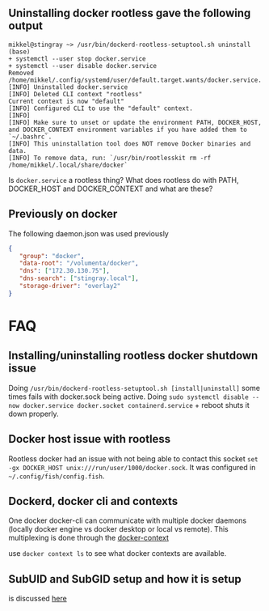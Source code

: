 

##  Uninstalling docker rootless gave the following output

``` console
mikkel@stingray ~> /usr/bin/dockerd-rootless-setuptool.sh uninstall      (base) 
+ systemctl --user stop docker.service
+ systemctl --user disable docker.service
Removed /home/mikkel/.config/systemd/user/default.target.wants/docker.service.
[INFO] Uninstalled docker.service
[INFO] Deleted CLI context "rootless"
Current context is now "default"
[INFO] Configured CLI to use the "default" context.
[INFO] 
[INFO] Make sure to unset or update the environment PATH, DOCKER_HOST, and DOCKER_CONTEXT environment variables if you have added them to `~/.bashrc`.
[INFO] This uninstallation tool does NOT remove Docker binaries and data.
[INFO] To remove data, run: `/usr/bin/rootlesskit rm -rf /home/mikkel/.local/share/docker`
```

Is `docker.service` a rootless thing?
What does rootless do with PATH, DOCKER_HOST and DOCKER_CONTEXT and what are these?

## Previously on docker
The following daemon.json was used previously

``` json
{ 
   "group": "docker",
   "data-root": "/volumenta/docker",
   "dns": ["172.30.130.75"],
   "dns-search": ["stingray.local"],
   "storage-driver": "overlay2"
}
```

# FAQ

##  Installing/uninstalling rootless docker shutdown issue

Doing `/usr/bin/dockerd-rootless-setuptool.sh [install|uninstall]` some times fails with docker.sock being active. Doing `sudo systemctl disable --now docker.service docker.socket containerd.service` + reboot shuts it down properly.

## Docker host issue with rootless

Rootless docker had an issue with not being able to contact this socket `set -gx DOCKER_HOST unix:///run/user/1000/docker.sock`. It was configured in `~/.config/fish/config.fish`.

## Dockerd, docker cli and contexts

One docker docker-cli can communicate with multiple docker daemons (locally docker engine vs docker desktop or local vs remote). This multiplexing is done through the [docker-context](https://docs.docker.com/engine/context/working-with-contexts)

use `docker context ls` to see what docker contexts are available.

## SubUID and SubGID setup and how it is setup

is discussed [here](https://docs.docker.com/desktop/faqs/linuxfaqs/#how-do-i-enable-file-sharing)

